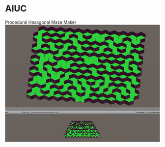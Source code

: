 # AIUC
Procedural Hexagonal Maze Maker
![Image of Maze](https://github.com/MikusFN/AIUC/blob/main/HexagonalMazeDB/Assets/MazeHexa.png)
